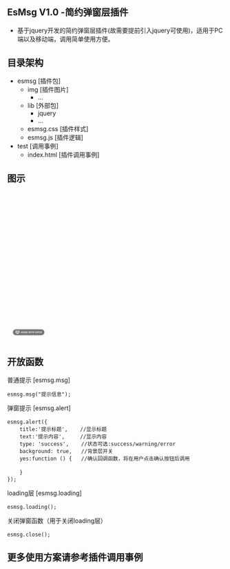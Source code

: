 ## EsMsg V1.0 -简约弹窗层插件
- 基于jquery开发的简约弹窗层插件(故需要提前引入jquery可使用)，适用于PC端以及移动端，调用简单使用方便。
## 目录架构
- esmsg  [插件包]
    - img [插件图片]
        - ...
    - lib [外部包]
        - jquery
        - ...
    - esmsg.css  [插件样式]
    - esmsg.js   [插件逻辑]
- test   [调用事例]
    - index.html [插件调用事例]

## 图示
![image text](https://github.com/1611664005/esmsg/blob/master/tu.gif)

## 开放函数

普通提示 [esmsg.msg]
```
esmsg.msg("提示信息");
```

弹窗提示 [esmsg.alert]
```
esmsg.alert({
    title:'提示标题',    //显示标题
    text:'提示内容',     //显示内容
    type: 'success',    //状态可选:success/warning/error
    background: true,   //背景层开关
    yes:function () {   //确认回调函数，将在用户点击确认按钮后调用

    }
});
```

loading层 [esmsg.loading]
```
esmsg.loading();
```

关闭弹窗函数（用于关闭loading层）
```
esmsg.close();
```

## 更多使用方案请参考插件调用事例

